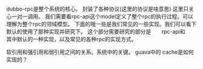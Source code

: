 dubbo-rpc是整个系统的核心。
封装了各种协议(这里的协议是啥意思)
这里只关心一对一调用。
我们需要看rpc-api这个model定义了整个rpc的执行过程。可以理解为整个rpc的领域模型。
下面的哦一些是我们常见的一些实现。我们可以看下默认的使用了那种实现并研究下。
这个部分需要研究的部分是　　rpc-api和　　其中默认的一种实现，以及常见的各种rpc的实现方式。

软引用和强引用和弱引用之间的关系。系统中的关键。
guava中的 cache是如何实现的？